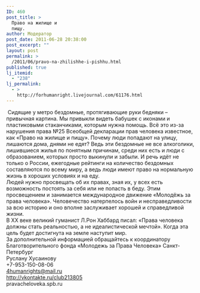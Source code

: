 ```yaml
---
ID: 460
post_title: >
  Право на жилище и
  пищу.
author: Модератор
post_date: 2011-06-28 20:38:00
post_excerpt: ""
layout: post
permalink: >
  /2011/06/pravo-na-zhilishhe-i-pishhu.html
published: true
lj_itemid:
  - "238"
lj_permalink:
  - >
    http://forhumanright.livejournal.com/61176.html
---
```

&nbsp;Сидящие у метро бездомные, протягивающие руки бедняки &ndash; привычная картина. Мы привыкли видеть бабушек с иконами и пластиковыми стаканчиками, которым нужна помощь. Всё это из-за нарушения права №25 Всеобщей декларации прав человека известное, как &laquo;Право на жилище и пищу&raquo;. Почему люди попадают на улицу, лишаются дома, днями не едят? Ведь эти бездомные не все алкоголики, лишившиеся жилья по понятным причинам, среди них есть и люди с образованием, которых просто выкинули и забыли. И речь идёт не только о России, ежегодные рейтинги на количество бездомных составляются по всему миру, а ведь люди имеют право на нормальную жизнь в хороших условиях и на еду.<br />Людей нужно просвещать об их правах, зная их, у всех есть возможность постоять за себя или не попасть в беду. Этим просвещением и занимается международное движение &laquo;Молодёжь за права человека&raquo;. Человечество натерпелось войн и несправедливости за всю историю и оно вполне заслуживает хорошей и справедливой жизни.<br />В ХХ веке великий гуманист Л.Рон Хаббард писал: &laquo;Права человека должны стать реальностью, а не идеалистической мечтой&raquo;. Когда эта цель будет достигнута на земле наступит мир.<br />За дополнительной информацией обращайтесь к координатору<br />Благотворительного фонда &laquo;Молодежь за Права Человека&raquo; Санкт-Петербург<br />Руслану Хусаинову<br />+7-953-150-08-06<br />4humanrights@mail.ru<br />http://vkontakte.ru/club213805<br />pravacheloveka.spb.ru<img alt="" src="http://cs5338.vk.com/u132145096/132409092/x_5b26039f.jpg" />